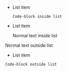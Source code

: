   * List item

        Code-block inside list

  * List item

    Normal text inside list

Normal text outside list

   * List item

    Code-block outside list
